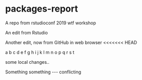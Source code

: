 # packages-report
A repo from rstudioconf 2019 wtf workshop

An edit from Rstudio

Another edit, now from GitHub in web browser
<<<<<<< HEAD




a b c d e f g h i j k l m n o p q r s t 


some local changes..


Something something --- conflicting
